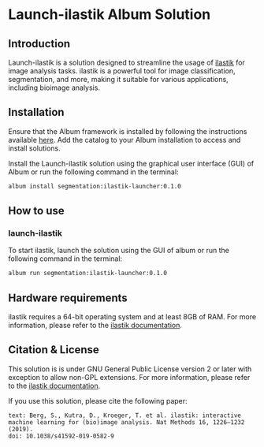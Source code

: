 # Launch-ilastik Album Solution

## Introduction
Launch-ilastik is a solution designed to streamline the usage of [ilastik](https://www.ilastik.org/documentation/) for image analysis tasks. ilastik is a powerful tool for image classification, segmentation, and more, making it suitable for various applications, including bioimage analysis.

## Installation
Ensure that the Album framework is installed by following the instructions available [here](https://album.solutions/). Add the catalog to your Album installation to access and install solutions.

Install the Launch-ilastik solution using the graphical user interface (GUI) of Album or run the following command in the terminal:
```bash
album install segmentation:ilastik-launcher:0.1.0
```

## How to use
### launch-ilastik
To start ilastik, launch the solution using the GUI of album or run the following command in the terminal:
```bash
album run segmentation:ilastik-launcher:0.1.0
```

## Hardware requirements
ilastik requires a 64-bit operating system and at least 8GB of RAM. For more information, please refer to the [ilastik documentation](https://www.ilastik.org/documentation/basics/installation#requirements).

## Citation & License
This solution is is under GNU General Public License version 2 or later with exception to allow non-GPL extensions. For more information, please refer to the [ilastik documentation](https://www.ilastik.org/license).

If you use this solution, please cite the following paper: 
```
text: Berg, S., Kutra, D., Kroeger, T. et al. ilastik: interactive machine learning for (bio)image analysis. Nat Methods 16, 1226–1232 (2019).
doi: 10.1038/s41592-019-0582-9
```
